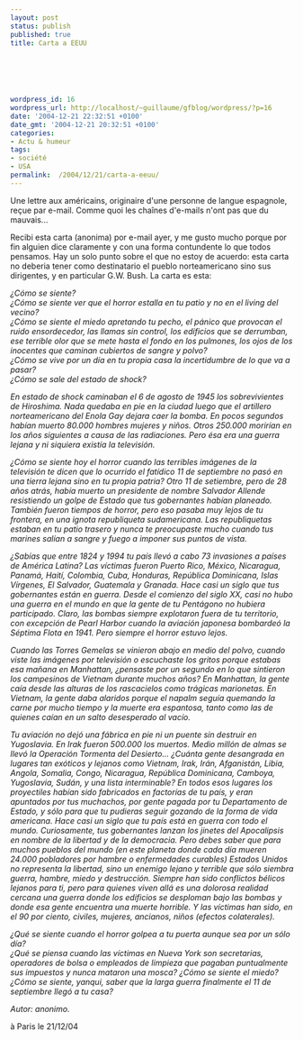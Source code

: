 ```yaml
---
layout: post
status: publish
published: true
title: Carta a EEUU

  
  



wordpress_id: 16
wordpress_url: http://localhost/~guillaume/gfblog/wordpress/?p=16
date: '2004-12-21 22:32:51 +0100'
date_gmt: '2004-12-21 20:32:51 +0100'
categories:
- Actu & humeur
tags:
- société
- USA
permalink:  /2004/12/21/carta-a-eeuu/
---
```

<p>Une lettre aux américains, originaire d'une personne de langue espagnole, reçue par e-mail. Comme quoi les chaînes d'e-mails n'ont pas que du mauvais...</p>
<p>Recibi esta carta (anonima) por e-mail ayer, y me gusto mucho porque por fin alguien dice claramente y con una forma contundente lo que todos pensamos. Hay un solo punto sobre el que no estoy de acuerdo: esta carta no deberia tener como destinatario el pueblo norteamericano sino sus dirigentes, y en particular G.W. Bush. La carta es esta:</p>
<p><i>&iquest;C&oacute;mo se siente? <br />
&iquest;C&oacute;mo se siente ver que el horror estalla en tu patio y no en el living del vecino?<br />
&iquest;C&oacute;mo se siente el miedo apretando tu pecho, el p&aacute;nico que provocan el ruido ensordecedor, las llamas sin control, los edificios que se derrumban, ese terrible olor que se mete hasta el fondo en los pulmones, los ojos de los inocentes que caminan cubiertos de sangre y polvo?<br />
&iquest;C&oacute;mo se vive por un d&iacute;a en tu propia casa la incertidumbre de lo que va a pasar?<br />
&iquest;C&oacute;mo se sale del estado de shock? </p>
<p>  En estado de shock caminaban el 6 de agosto de 1945 los sobrevivientes de Hiroshima. Nada quedaba en pie en la ciudad luego que el artillero norteamericano del Enola Gay dejara caer la bomba. En pocos segundos hab&iacute;an muerto 80.000 hombres mujeres y ni&ntilde;os. Otros 250.000 morir&iacute;an en los a&ntilde;os siguientes a causa de las radiaciones. Pero &eacute;sa era una guerra lejana y ni siquiera exist&iacute;a la televisi&oacute;n. </p>
<p>&iquest;C&oacute;mo se siente hoy el horror cuando las terribles im&aacute;genes de la televisi&oacute;n te dicen que lo ocurrido el fat&iacute;dico 11 de septiembre no pas&oacute; en una tierra lejana sino en tu propia patria? Otro 11 de setiembre, pero de 28 a&ntilde;os atr&aacute;s, hab&iacute;a muerto un presidente de nombre Salvador Allende resistiendo un golpe de Estado que tus gobernantes hab&iacute;an planeado. Tambi&eacute;n fueron tiempos de horror, pero eso pasaba muy lejos de tu frontera, en una ignota republiqueta sudamericana. Las republiquetas estaban en tu patio trasero y nunca te preocupaste mucho cuando tus marines sal&iacute;an a sangre y fuego a imponer sus puntos de vista. </p>
<p>&iquest;Sab&iacute;as que entre 1824 y 1994 tu pa&iacute;s llev&oacute; a cabo 73 invasiones a pa&iacute;ses de Am&eacute;rica Latina? Las v&iacute;ctimas fueron Puerto Rico, M&eacute;xico, Nicaragua, Panam&aacute;, Hait&iacute;, Colombia, Cuba, Honduras, Rep&uacute;blica Dominicana, Islas V&iacute;rgenes, El Salvador, Guatemala y Granada. Hace casi un siglo que tus gobernantes est&aacute;n en guerra. Desde el comienzo del siglo XX, casi no hubo una guerra en el mundo en que la gente de tu Pent&aacute;gono no hubiera participado. Claro, las bombas siempre explotaron fuera de tu territorio, con excepci&oacute;n de Pearl Harbor cuando la aviaci&oacute;n japonesa bombarde&oacute; la S&eacute;ptima Flota en 1941. Pero siempre el horror estuvo lejos. </p>
<p>  Cuando las Torres Gemelas se vinieron abajo en medio del polvo, cuando viste las im&aacute;genes por televisi&oacute;n o escuchaste los gritos porque estabas esa ma&ntilde;ana en Manhattan, &iquest;pensaste por un segundo en lo que sintieron los campesinos de Vietnam durante muchos a&ntilde;os? En Manhattan, la gente ca&iacute;a desde las alturas de los rascacielos como tr&aacute;gicas marionetas. En Vietnam, la gente daba alaridos porque el napalm segu&iacute;a quemando la carne por mucho tiempo y la muerte era espantosa, tanto como las de quienes ca&iacute;an en un salto desesperado al vac&iacute;o. </p>
<p>  Tu aviaci&oacute;n no dej&oacute; una f&aacute;brica en pie ni un puente sin destruir en Yugoslavia. En Irak fueron 500.000 los muertos. Medio mill&oacute;n de almas se llev&oacute; la Operaci&oacute;n Tormenta del Desierto... &iquest;Cu&aacute;nta gente desangrada en lugares tan ex&oacute;ticos y lejanos como Vietnam, Irak, Ir&aacute;n, Afganist&aacute;n, Libia, Angola, Somalia, Congo, Nicaragua, Rep&uacute;blica Dominicana, Camboya, Yugoslavia, Sud&aacute;n, y una lista interminable? En todos esos lugares los proyectiles hab&iacute;an sido fabricados en factor&iacute;as de tu pa&iacute;s, y eran apuntados por tus muchachos, por gente pagada por tu Departamento de Estado, y s&oacute;lo para que tu pudieras seguir gozando de la forma de vida americana. Hace casi un siglo que tu pa&iacute;s est&aacute; en guerra con todo el mundo. Curiosamente, tus gobernantes lanzan los jinetes del Apocalipsis en nombre de la libertad y de la democracia. Pero debes saber que para muchos pueblos del mundo (en este planeta donde cada d&iacute;a mueren 24.000 pobladores por hambre o enfermedades curables) Estados Unidos no representa la libertad, sino un enemigo lejano y terrible que s&oacute;lo siembra guerra, hambre, miedo y destrucci&oacute;n. Siempre han sido conflictos b&eacute;licos lejanos para ti, pero para quienes viven all&aacute; es una dolorosa realidad cercana una guerra donde los edificios se desploman bajo las bombas y donde esa gente encuentra una muerte horrible. Y las v&iacute;ctimas han sido, en el 90 por ciento, civiles, mujeres, ancianos, ni&ntilde;os (efectos colaterales). </p>
<p>&iquest;Qu&eacute; se siente cuando el horror golpea a tu puerta aunque sea por un s&oacute;lo d&iacute;a? <br />
&iquest;Qu&eacute; se piensa cuando las v&iacute;ctimas en Nueva York son secretarias, operadores de bolsa o empleados de limpieza que pagaban puntualmente sus impuestos y nunca mataron una mosca? &iquest;C&oacute;mo se siente el miedo? <br />
&iquest;C&oacute;mo se siente, yanqui, saber que la larga guerra finalmente el 11 de septiembre lleg&oacute; a tu casa?</i></p>
<p><i>Autor: anonimo.</i></p>
<p>
&agrave; Paris le 21/12/04</p>

